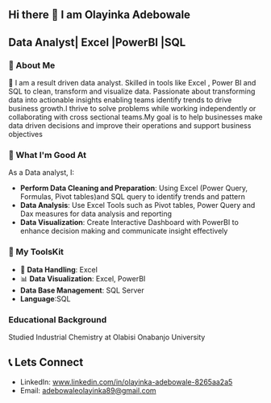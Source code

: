 ## Hi there 👋 I am Olayinka Adebowale 

## Data Analyst| Excel |PowerBI |SQL

### 🚀 About Me

🎯 I am a result driven data analyst. Skilled in tools like Excel , Power BI and SQL to clean, transform and visualize data. Passionate about transforming data into actionable insights enabling teams identify trends to drive business growth.I thrive to solve problems while working independently or collaborating with cross sectional teams.My goal is to help businesses make data driven decisions and improve their operations and support business objectives
### 🔎 What I'm  Good At
As a Data analyst, I:
- **Perform Data Cleaning and Preparation**: Using Excel (Power Query, Formulas, Pivot tables)and SQL query to identify trends and pattern 
- **Data Analysis**: Use Excel Tools such as Pivot tables, Power Query and Dax measures for data analysis and reporting
- **Data Visualization**: Create Interactive Dashboard with PowerBI to enhance decision making and communicate insight effectively 

 ### 🔧 My ToolsKit
  - 📂 **Data Handling**: Excel
  - 📊 **Data Visualization**: Excel, PowerBI
  - **Data Base Management**: SQL Server
  - **Language**:SQL

### Educational Background 
Studied Industrial Chemistry at Olabisi Onabanjo University 

 ## 📞 Lets Connect
 - LinkedIn:
 www.linkedin.com/in/olayinka-adebowale-8265aa2a5
- Email:
adebowaleolayinka89@gmail.com
  

<!--
**AdebowaleOlayinka/AdebowaleOlayinka** is a ✨ _special_ ✨ repository because its `README.md` (this file) appears on your GitHub profile.

Here are some ideas to get you started:

- 🔭 I’m currently working on ...
- 🌱 I’m currently learning ...
- 👯 I’m looking to collaborate on ...
- 🤔 I’m looking for help with ...
- 💬 Ask me about ...
- 📫 How to reach me: ...
- 😄 Pronouns: ...
- ⚡ Fun fact: ...
-->
